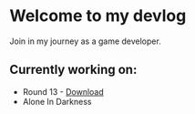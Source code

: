 # Welcome to my devlog

Join in my journey as a game developer. 
## Currently working on:
* Round 13 - [Download](https://drive.google.com/drive/folders/1iiQOkMuxTbkQBQJywu51K4czR9A3TGsv?usp=sharing)
* Alone In Darkness

